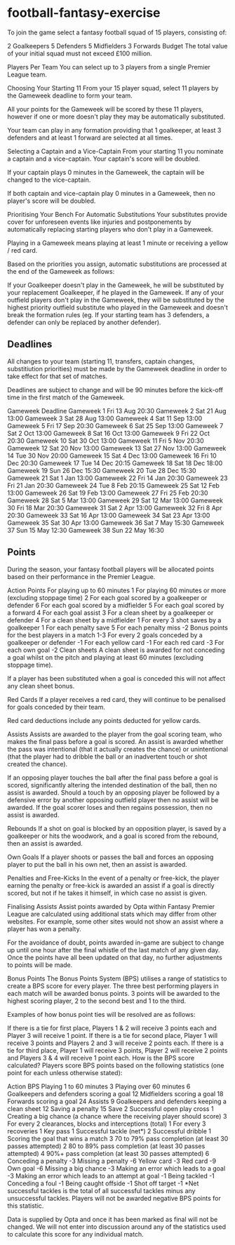 # football-fantasy-exercise

To join the game select a fantasy football squad of 15 players, consisting of:

2 Goalkeepers
5 Defenders
5 Midfielders
3 Forwards
Budget
The total value of your initial squad must not exceed £100 million.

Players Per Team
You can select up to 3 players from a single Premier League team.





Choosing Your Starting 11
From your 15 player squad, select 11 players by the Gameweek deadline to form your team.

All your points for the Gameweek will be scored by these 11 players, however if one or more doesn't play they may be automatically substituted.

Your team can play in any formation providing that 1 goalkeeper, at least 3 defenders and at least 1 forward are selected at all times.

Selecting a Captain and a Vice-Captain
From your starting 11 you nominate a captain and a vice-captain. Your captain's score will be doubled.

If your captain plays 0 minutes in the Gameweek, the captain will be changed to the vice-captain.

If both captain and vice-captain play 0 minutes in a Gameweek, then no player's score will be doubled.

Prioritising Your Bench For Automatic Substitutions
Your substitutes provide cover for unforeseen events like injuries and postponements by automatically replacing starting players who don't play in a Gameweek.

Playing in a Gameweek means playing at least 1 minute or receiving a yellow / red card.

Based on the priorities you assign, automatic substitutions are processed at the end of the Gameweek as follows:

If your Goalkeeper doesn't play in the Gameweek, he will be substituted by your replacement Goalkeeper, if he played in the Gameweek.
If any of your outfield players don't play in the Gameweek, they will be substituted by the highest priority outfield substitute who played in the Gameweek and doesn't break the formation rules (eg. If your starting team has 3 defenders, a defender can only be replaced by another defender).

## Deadlines
All changes to your team (starting 11, transfers, captain changes, substitiution priorities) must be made by the Gameweek deadline in order to take effect for that set of matches.

Deadlines are subject to change and will be 90 minutes before the kick-off time in the first match of the Gameweek.

Gameweek	Deadline
Gameweek 1	Fri 13 Aug 20:30
Gameweek 2	Sat 21 Aug 13:00
Gameweek 3	Sat 28 Aug 13:00
Gameweek 4	Sat 11 Sep 13:00
Gameweek 5	Fri 17 Sep 20:30
Gameweek 6	Sat 25 Sep 13:00
Gameweek 7	Sat 2 Oct 13:00
Gameweek 8	Sat 16 Oct 13:00
Gameweek 9	Fri 22 Oct 20:30
Gameweek 10	Sat 30 Oct 13:00
Gameweek 11	Fri 5 Nov 20:30
Gameweek 12	Sat 20 Nov 13:00
Gameweek 13	Sat 27 Nov 13:00
Gameweek 14	Tue 30 Nov 20:00
Gameweek 15	Sat 4 Dec 13:00
Gameweek 16	Fri 10 Dec 20:30
Gameweek 17	Tue 14 Dec 20:15
Gameweek 18	Sat 18 Dec 18:00
Gameweek 19	Sun 26 Dec 15:30
Gameweek 20	Tue 28 Dec 15:30
Gameweek 21	Sat 1 Jan 13:00
Gameweek 22	Fri 14 Jan 20:30
Gameweek 23	Fri 21 Jan 20:30
Gameweek 24	Tue 8 Feb 20:15
Gameweek 25	Sat 12 Feb 13:00
Gameweek 26	Sat 19 Feb 13:00
Gameweek 27	Fri 25 Feb 20:30
Gameweek 28	Sat 5 Mar 13:00
Gameweek 29	Sat 12 Mar 13:00
Gameweek 30	Fri 18 Mar 20:30
Gameweek 31	Sat 2 Apr 13:00
Gameweek 32	Fri 8 Apr 20:30
Gameweek 33	Sat 16 Apr 13:00
Gameweek 34	Sat 23 Apr 13:00
Gameweek 35	Sat 30 Apr 13:00
Gameweek 36	Sat 7 May 15:30
Gameweek 37	Sun 15 May 12:30
Gameweek 38	Sun 22 May 16:30



## Points
During the season, your fantasy football players will be allocated points based on their performance in the Premier League.

Action	Points
For playing up to 60 minutes	1
For playing 60 minutes or more (excluding stoppage time)	2
For each goal scored by a goalkeeper or defender	6
For each goal scored by a midfielder	5
For each goal scored by a forward	4
For each goal assist	3
For a clean sheet by a goalkeeper or defender	4
For a clean sheet by a midfielder	1
For every 3 shot saves by a goalkeeper	1
For each penalty save	5
For each penalty miss	-2
Bonus points for the best players in a match	1-3
For every 2 goals conceded by a goalkeeper or defender	-1
For each yellow card	-1
For each red card	-3
For each own goal	-2
Clean sheets
A clean sheet is awarded for not conceding a goal whilst on the pitch and playing at least 60 minutes (excluding stoppage time).

If a player has been substituted when a goal is conceded this will not affect any clean sheet bonus.

Red Cards
If a player receives a red card, they will continue to be penalised for goals conceded by their team.

Red card deductions include any points deducted for yellow cards.

Assists
Assists are awarded to the player from the goal scoring team, who makes the final pass before a goal is scored. An assist is awarded whether the pass was intentional (that it actually creates the chance) or unintentional (that the player had to dribble the ball or an inadvertent touch or shot created the chance).

If an opposing player touches the ball after the final pass before a goal is scored, significantly altering the intended destination of the ball, then no assist is awarded. Should a touch by an opposing player be followed by a defensive error by another opposing outfield player then no assist will be awarded. If the goal scorer loses and then regains possession, then no assist is awarded.

Rebounds
If a shot on goal is blocked by an opposition player, is saved by a goalkeeper or hits the woodwork, and a goal is scored from the rebound, then an assist is awarded.

Own Goals
If a player shoots or passes the ball and forces an opposing player to put the ball in his own net, then an assist is awarded.

Penalties and Free-Kicks
In the event of a penalty or free-kick, the player earning the penalty or free-kick is awarded an assist if a goal is directly scored, but not if he takes it himself, in which case no assist is given.

Finalising Assists
Assist points awarded by Opta within Fantasy Premier League are calculated using additional stats which may differ from other websites. For example, some other sites would not show an assist where a player has won a penalty.

For the avoidance of doubt, points awarded in-game are subject to change up until one hour after the final whistle of the last match of any given day. Once the points have all been updated on that day, no further adjustments to points will be made.

Bonus Points
The Bonus Points System (BPS) utilises a range of statistics to create a BPS score for every player. The three best performing players in each match will be awarded bonus points. 3 points will be awarded to the highest scoring player, 2 to the second best and 1 to the third.

Examples of how bonus point ties will be resolved are as follows:

If there is a tie for first place, Players 1 & 2 will receive 3 points each and Player 3 will receive 1 point.
If there is a tie for second place, Player 1 will receive 3 points and Players 2 and 3 will receive 2 points each.
If there is a tie for third place, Player 1 will receive 3 points, Player 2 will receive 2 points and Players 3 & 4 will receive 1 point each.
How is the BPS score calculated?
Players score BPS points based on the following statistics (one point for each unless otherwise stated):

Action	BPS
Playing 1 to 60 minutes	3
Playing over 60 minutes	6
Goalkeepers and defenders scoring a goal	12
Midfielders scoring a goal	18
Forwards scoring a goal	24
Assists	9
Goalkeepers and defenders keeping a clean sheet	12
Saving a penalty	15
Save	2
Successful open play cross	1
Creating a big chance (a chance where the receiving player should score)	3
For every 2 clearances, blocks and interceptions (total)	1
For every 3 recoveries	1
Key pass	1
Successful tackle (net*)	2
Successful dribble	1
Scoring the goal that wins a match	3
70 to 79% pass completion (at least 30 passes attempted)	2
80 to 89% pass completion (at least 30 passes attempted)	4
90%+ pass completion (at least 30 passes attempted)	6
Conceding a penalty	-3
Missing a penalty	-6
Yellow card	-3
Red card	-9
Own goal	-6
Missing a big chance	-3
Making an error which leads to a goal	-3
Making an error which leads to an attempt at goal	-1
Being tackled	-1
Conceding a foul	-1
Being caught offside	-1
Shot off target	-1
*Net successful tackles is the total of all successful tackles minus any unsuccessful tackles. Players will not be awarded negative BPS points for this statistic.

Data is supplied by Opta and once it has been marked as final will not be changed. We will not enter into discussion around any of the statistics used to calculate this score for any individual match.
